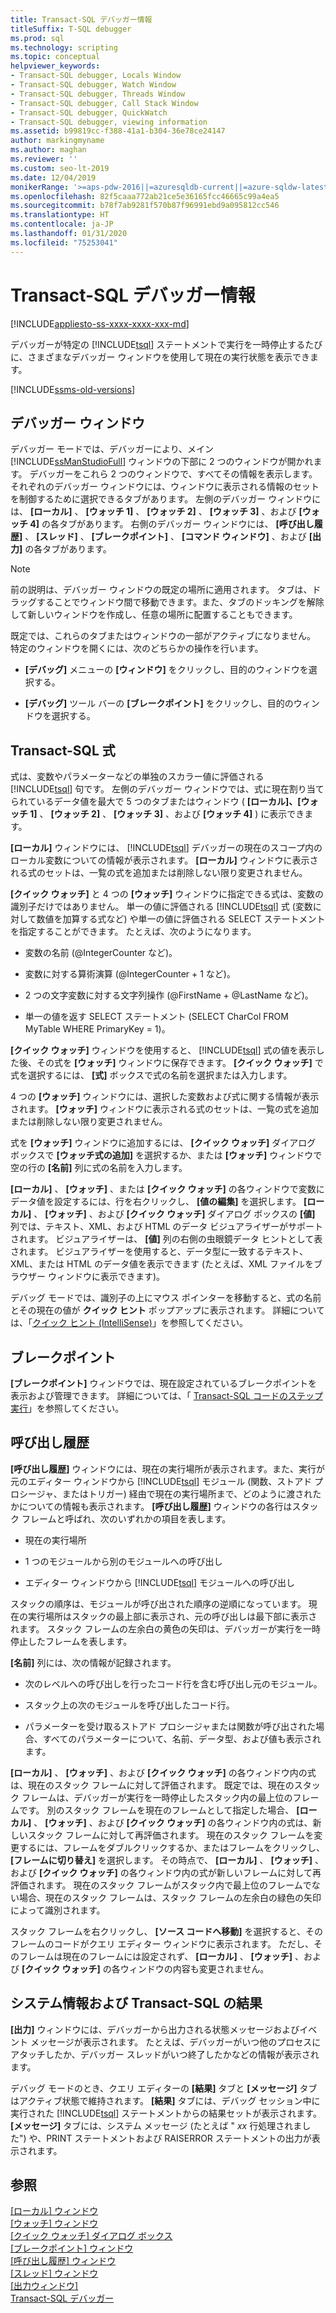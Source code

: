 ```yaml
---
title: Transact-SQL デバッガー情報
titleSuffix: T-SQL debugger
ms.prod: sql
ms.technology: scripting
ms.topic: conceptual
helpviewer_keywords:
- Transact-SQL debugger, Locals Window
- Transact-SQL debugger, Watch Window
- Transact-SQL debugger, Threads Window
- Transact-SQL debugger, Call Stack Window
- Transact-SQL debugger, QuickWatch
- Transact-SQL debugger, viewing information
ms.assetid: b99819cc-f388-41a1-b304-36e78ce24147
author: markingmyname
ms.author: maghan
ms.reviewer: ''
ms.custom: seo-lt-2019
ms.date: 12/04/2019
monikerRange: '>=aps-pdw-2016||=azuresqldb-current||=azure-sqldw-latest||>=sql-server-2016||=sqlallproducts-allversions||>=sql-server-linux-2017||=azuresqldb-mi-current'
ms.openlocfilehash: 82f5caaa772ab21ce5e36165fcc46665c99a4ea5
ms.sourcegitcommit: b78f7ab9281f570b87f96991ebd9a095812cc546
ms.translationtype: HT
ms.contentlocale: ja-JP
ms.lasthandoff: 01/31/2020
ms.locfileid: "75253041"
---
```

# <a name="transact-sql-debugger---information"></a>Transact-SQL デバッガー情報

[!INCLUDE[appliesto-ss-xxxx-xxxx-xxx-md](../../includes/appliesto-ss-xxxx-xxxx-xxx-md.md)]

デバッガーが特定の [!INCLUDE[tsql](../../includes/tsql-md.md)] ステートメントで実行を一時停止するたびに、さまざまなデバッガー ウィンドウを使用して現在の実行状態を表示できます。 

[!INCLUDE[ssms-old-versions](../../includes/ssms-old-versions.md)]

## <a name="debugger-windows"></a>デバッガー ウィンドウ  

デバッガー モードでは、デバッガーにより、メイン [!INCLUDE[ssManStudioFull](../../includes/ssmanstudiofull-md.md)] ウィンドウの下部に 2 つのウィンドウが開かれます。 デバッガーをこれら 2 つのウィンドウで、すべてその情報を表示します。 それぞれのデバッガー ウィンドウには、ウィンドウに表示される情報のセットを制御するために選択できるタブがあります。 左側のデバッガー ウィンドウには、 **[ローカル]** 、 **[ウォッチ 1]** 、 **[ウォッチ 2]** 、 **[ウォッチ 3]** 、および **[ウォッチ 4]** の各タブがあります。 右側のデバッガー ウィンドウには、 **[呼び出し履歴]** 、 **[スレッド]** 、 **[ブレークポイント]** 、 **[コマンド ウィンドウ]** 、および **[出力]** の各タブがあります。  
  
> [!NOTE]  
>  前の説明は、デバッガー ウィンドウの既定の場所に適用されます。 タブは、ドラッグすることでウィンドウ間で移動できます。また、タブのドッキングを解除して新しいウィンドウを作成し、任意の場所に配置することもできます。  
  
 既定では、これらのタブまたはウィンドウの一部がアクティブになりません。 特定のウィンドウを開くには、次のどちらかの操作を行います。  
  
-   **[デバッグ]** メニューの **[ウィンドウ]** をクリックし、目的のウィンドウを選択する。  
  
-   **[デバッグ]** ツール バーの **[ブレークポイント]** をクリックし、目的のウィンドウを選択する。  
  
## <a name="transact-sql-expressions"></a>Transact-SQL 式  
 式は、変数やパラメーターなどの単独のスカラー値に評価される [!INCLUDE[tsql](../../includes/tsql-md.md)] 句です。 左側のデバッガー ウィンドウでは、式に現在割り当てられているデータ値を最大で 5 つのタブまたはウィンドウ ( **[ローカル]、[ウォッチ 1]** 、 **[ウォッチ 2]** 、 **[ウォッチ 3]** 、および **[ウォッチ 4]** ) に表示できます。  
  
 **[ローカル]** ウィンドウには、 [!INCLUDE[tsql](../../includes/tsql-md.md)] デバッガーの現在のスコープ内のローカル変数についての情報が表示されます。 **[ローカル]** ウィンドウに表示される式のセットは、一覧の式を追加または削除しない限り変更されません。  
  
 **[クイック ウォッチ]** と 4 つの **[ウォッチ]** ウィンドウに指定できる式は、変数の識別子だけではありません。 単一の値に評価される [!INCLUDE[tsql](../../includes/tsql-md.md)] 式 (変数に対して数値を加算する式など) や単一の値に評価される SELECT ステートメントを指定することができます。 たとえば、次のようになります。  
  
-   変数の名前 (@IntegerCounter など)。  
  
-   変数に対する算術演算 (@IntegerCounter + 1 など)。  
  
-   2 つの文字変数に対する文字列操作 (@FirstName + @LastName など)。  
  
-   単一の値を返す SELECT ステートメント (SELECT CharCol FROM MyTable WHERE PrimaryKey = 1)。  
  
 **[クイック ウォッチ]** ウィンドウを使用すると、 [!INCLUDE[tsql](../../includes/tsql-md.md)] 式の値を表示した後、その式を **[ウォッチ]** ウィンドウに保存できます。 **[クイック ウォッチ]** で式を選択するには、 **[式]** ボックスで式の名前を選択または入力します。  
  
 4 つの **[ウォッチ]** ウィンドウには、選択した変数および式に関する情報が表示されます。 **[ウォッチ]** ウィンドウに表示される式のセットは、一覧の式を追加または削除しない限り変更されません。  
  
 式を **[ウォッチ]** ウィンドウに追加するには、 **[クイック ウォッチ]** ダイアログ ボックスで **[ウォッチ式の追加]** を選択するか、または **[ウォッチ]** ウィンドウで空の行の **[名前]** 列に式の名前を入力します。  
  
 **[ローカル]** 、 **[ウォッチ]** 、または **[クイック ウォッチ]** の各ウィンドウで変数にデータ値を設定するには、行を右クリックし、 **[値の編集]** を選択します。 **[ローカル]** 、 **[ウォッチ]** 、および **[クイック ウォッチ]** ダイアログ ボックスの **[値]** 列では、テキスト、XML、および HTML のデータ ビジュアライザーがサポートされます。 ビジュアライザーは、 **[値]** 列の右側の虫眼鏡データ ヒントとして表されます。 ビジュアライザーを使用すると、データ型に一致するテキスト、XML、または HTML のデータ値を表示できます (たとえば、XML ファイルをブラウザー ウィンドウに表示できます)。  
  
 デバッグ モードでは、識別子の上にマウス ポインターを移動すると、式の名前とその現在の値が **クイック ヒント** ポップアップに表示されます。 詳細については、「[クイック ヒント &#40;IntelliSense&#41;](../../relational-databases/scripting/quick-info-intellisense.md)」を参照してください。  
  
## <a name="breakpoints"></a>ブレークポイント  
 **[ブレークポイント]** ウィンドウでは、現在設定されているブレークポイントを表示および管理できます。 詳細については、「 [Transact-SQL コードのステップ実行](../../relational-databases/scripting/step-through-transact-sql-code.md)」を参照してください。  
  
## <a name="call-stacks"></a>呼び出し履歴  
 **[呼び出し履歴]** ウィンドウには、現在の実行場所が表示されます。また、実行が元のエディター ウィンドウから [!INCLUDE[tsql](../../includes/tsql-md.md)] モジュール (関数、ストアド プロシージャ、またはトリガー) 経由で現在の実行場所まで、どのように渡されたかについての情報も表示されます。 **[呼び出し履歴]** ウィンドウの各行はスタック フレームと呼ばれ、次のいずれかの項目を表します。  
  
-   現在の実行場所  
  
-   1 つのモジュールから別のモジュールへの呼び出し  
  
-   エディター ウィンドウから [!INCLUDE[tsql](../../includes/tsql-md.md)] モジュールへの呼び出し  
  
 スタックの順序は、モジュールが呼び出された順序の逆順になっています。 現在の実行場所はスタックの最上部に表示され、元の呼び出しは最下部に表示されます。 スタック フレームの左余白の黄色の矢印は、デバッガーが実行を一時停止したフレームを表します。  
  
 **[名前]** 列には、次の情報が記録されます。  
  
-   次のレベルへの呼び出しを行ったコード行を含む呼び出し元のモジュール。  
  
-   スタック上の次のモジュールを呼び出したコード行。  
  
-   パラメーターを受け取るストアド プロシージャまたは関数が呼び出された場合、すべてのパラメーターについて、名前、データ型、および値も表示されます。  
  
 **[ローカル]** 、 **[ウォッチ]** 、および **[クイック ウォッチ]** の各ウィンドウ内の式は、現在のスタック フレームに対して評価されます。 既定では、現在のスタック フレームは、デバッガーが実行を一時停止したスタック内の最上位のフレームです。 別のスタック フレームを現在のフレームとして指定した場合、 **[ローカル]** 、 **[ウォッチ]** 、および **[クイック ウォッチ]** の各ウィンドウ内の式は、新しいスタック フレームに対して再評価されます。 現在のスタック フレームを変更するには、フレームをダブルクリックするか、またはフレームをクリックし、 **[フレームに切り替え]** を選択します。 その時点で、 **[ローカル]** 、 **[ウォッチ]** 、および **[クイック ウォッチ]** の各ウィンドウ内の式が新しいフレームに対して再評価されます。 現在のスタック フレームがスタック内で最上位のフレームでない場合、現在のスタック フレームは、スタック フレームの左余白の緑色の矢印によって識別されます。  
  
 スタック フレームを右クリックし、 **[ソース コードへ移動]** を選択すると、そのフレームのコードがクエリ エディター ウィンドウに表示されます。 ただし、そのフレームは現在のフレームには設定されず、 **[ローカル]** 、 **[ウォッチ]** 、および **[クイック ウォッチ]** の各ウィンドウの内容も変更されません。  
  
## <a name="system-information-and-transact-sql-results"></a>システム情報および Transact-SQL の結果  
 **[出力]** ウィンドウには、デバッガーから出力される状態メッセージおよびイベント メッセージが表示されます。 たとえば、デバッガーがいつ他のプロセスにアタッチしたか、デバッガー スレッドがいつ終了したかなどの情報が表示されます。  
  
 デバッグ モードのとき、クエリ エディターの **[結果]** タブと **[メッセージ]** タブはアクティブ状態で維持されます。 **[結果]** タブには、デバッグ セッション中に実行された [!INCLUDE[tsql](../../includes/tsql-md.md)] ステートメントからの結果セットが表示されます。 **[メッセージ]** タブには、システム メッセージ (たとえば " *xx* 行処理されました") や、PRINT ステートメントおよび RAISERROR ステートメントの出力が表示されます。  
  
## <a name="see-also"></a>参照  
 [[ローカル] ウィンドウ](../../relational-databases/scripting/transact-sql-debugger-locals-window.md)   
 [[ウォッチ] ウィンドウ](../../relational-databases/scripting/transact-sql-debugger-watch-window.md)   
 [[クイック ウォッチ] ダイアログ ボックス](../../relational-databases/scripting/transact-sql-debugger-quickwatch-dialog-box.md)   
 [[ブレークポイント] ウィンドウ](../../relational-databases/scripting/transact-sql-debugger-breakpoints-window.md)   
 [[呼び出し履歴] ウィンドウ](../../relational-databases/scripting/transact-sql-debugger-call-stack-window.md)   
 [[スレッド] ウィンドウ](../../relational-databases/scripting/transact-sql-debugger-threads-window.md)   
 [[出力ウィンドウ]](../../relational-databases/scripting/transact-sql-debugger-output-window.md)   
 [Transact-SQL デバッガー](../../relational-databases/scripting/transact-sql-debugger.md)  
  
  

